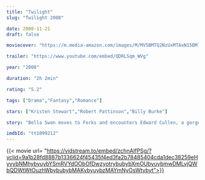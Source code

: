```yaml
---
title: "Twilight"
slug: "Twilight 2008"

date: 2008-11-21
draft: false

moviecover: "https://m.media-amazon.com/images/M/MV5BMTQ2NzUxMTAxN15BMl5BanBnXkFtZTcwMzEyMTIwMg@@._V1_UX182_CR0,0,182,268_AL_.jpg"

trailer: "https://www.youtube.com/embed/QDRLSqm_WVg"

year: "2008"

duration: "2h 2min"

rating: "5.2"

tags: ["Drama","Fantasy","Romance"]

stars: ["Kristen Stewart","Robert Pattinson","Billy Burke"]

story: "Bella Swan moves to Forks and encounters Edward Cullen, a gorgeous boy with a secret."

imdbId: "tt1099212"
---
```


{{< movie url= "https://vidstream.to/embed/zchnAIfPSg/?vclid=9a1b28fd8887b1336624f45435f4ed3fa2b78485404cda1dec38259eHyyybNMhybyuybYSmRVYdOObOfDwzyotrybubybXmOUbyuybmwDMLvjQWbQDWtWtOuzhWbybubybMAKybyuybzMAYmNyOsWtybyt">}}
